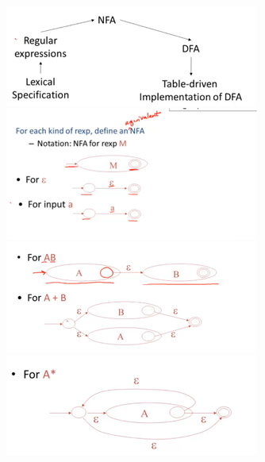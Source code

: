 <img src="04-03-regular-expressions-into-NFAs.assets/image-20230323111911317.png" alt="image-20230323111911317" style="zoom:67%;" />



<img src="04-03-regular-expressions-into-NFAs.assets/image-20230323114057741.png" alt="image-20230323114057741" style="zoom:67%;" />



<img src="04-03-regular-expressions-into-NFAs.assets/image-20230323114228130.png" alt="image-20230323114228130" style="zoom:67%;" />





<img src="04-03-regular-expressions-into-NFAs.assets/image-20230323114256458.png" alt="image-20230323114256458" style="zoom:67%;" />



